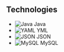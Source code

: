 ## Technologies

- ![Java](https://img.shields.io/badge/Java-%23000000.svg?style=for-the-badge&logo=openjdk&logoColor=white) Java
- ![YAML](https://img.shields.io/badge/YAML-%23000000.svg?style=for-the-badge&logo=yaml&logoColor=white) YML
- ![JSON](https://img.shields.io/badge/JSON-%23000000.svg?style=for-the-badge&logo=json&logoColor=white) JSON
- ![MySQL](https://img.shields.io/badge/MySQL-%23000000.svg?style=for-the-badge&logo=mysql&logoColor=white) MySQL
